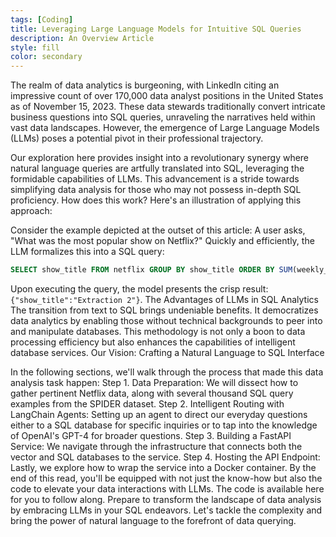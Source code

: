 ```yaml
---
tags: [Coding]
title: Leveraging Large Language Models for Intuitive SQL Queries
description: An Overview Article
style: fill
color: secondary
---
```



The realm of data analytics is burgeoning, with LinkedIn citing an impressive count of over 170,000 data analyst positions in the United States as of November 15, 2023. These data stewards traditionally convert intricate business questions into SQL queries, unraveling the narratives held within vast data landscapes. However, the emergence of Large Language Models (LLMs) poses a potential pivot in their professional trajectory.

Our exploration here provides insight into a revolutionary synergy where natural language queries are artfully translated into SQL, leveraging the formidable capabilities of LLMs. This advancement is a stride towards simplifying data analysis for those who may not possess in-depth SQL proficiency.
How does this work?
Here's an illustration of applying this approach:

Consider the example depicted at the outset of this article: A user asks, "What was the most popular show on Netflix?" Quickly and efficiently, the LLM formalizes this into a SQL query:

```sql
SELECT show_title FROM netflix GROUP BY show_title ORDER BY SUM(weekly_views) DESC LIMIT 1
```
Upon executing the query, the model presents the crisp result: `{"show_title":"Extraction 2"}`.
The Advantages of LLMs in SQL Analytics
The transition from text to SQL brings undeniable benefits. It democratizes data analytics by enabling those without technical backgrounds to peer into and manipulate databases. This methodology is not only a boon to data processing efficiency but also enhances the capabilities of intelligent database services.
Our Vision: Crafting a Natural Language to SQL Interface

In the following sections, we'll walk through the process that made this data analysis task happen:
Step 1. Data Preparation: We will dissect how to gather pertinent Netflix data, along with several thousand SQL query examples from the SPIDER dataset.
Step 2. Intelligent Routing with LangChain Agents: Setting up an agent to direct our everyday questions either to a SQL database for specific inquiries or to tap into the knowledge of OpenAI's GPT-4 for broader questions.
Step 3. Building a FastAPI Service: We navigate through the infrastructure that connects both the vector and SQL databases to the service.
Step 4. Hosting the API Endpoint: Lastly, we explore how to wrap the service into a Docker container. 
By the end of this read, you'll be equipped with not just the know-how but also the code to elevate your data interactions with LLMs. The code is available here for you to follow along.
Prepare to transform the landscape of data analysis by embracing LLMs in your SQL endeavors. Let's tackle the complexity and bring the power of natural language to the forefront of data querying.
